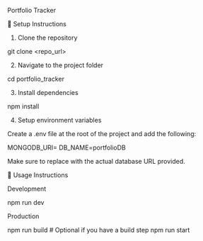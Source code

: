 


Portfolio Tracker


🚀 Setup Instructions

1. Clone the repository

git clone <repo_url>


2. Navigate to the project folder

cd portfolio_tracker


3. Install dependencies

npm install


4. Setup environment variables

Create a .env file at the root of the project and add the following:

MONGODB_URI=<send in the email>
DB_NAME=portfolioDB


Make sure to replace <send in the email> with the actual database URL provided.






🚀 Usage Instructions



Development

npm run dev


Production

npm run build   # Optional if you have a build step
npm run start


